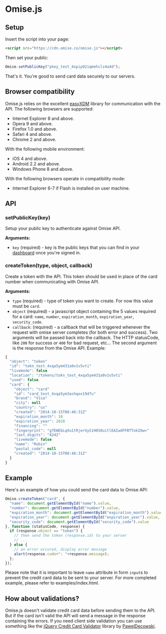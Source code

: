 # Omise.js

## Setup

Insert the script into your page:

```html
<script src="https://cdn.omise.co/omise.js"></script>
```

Then set your public:

```js
Omise.setPublicKey("pkey_test_4xpip92iqmehclz4a4d");
```

That's it. You're good to send card data securely to our servers.

## Browser compatibility

Omise.js relies on the excellent [easyXDM](https://github.com/oyvindkinsey/easyXDM) library for communication with the API. The following browsers are supported:

* Internet Explorer 8 and above.
* Opera 9 and above.
* Firefox 1.0 and above.
* Safari 4 and above.
* Chrome 2 and above.

With the following mobile environment:

* iOS 4 and above.
* Android 2.2 and above.
* Windows Phone 8 and above.

With the following browsers operate in compatibility mode:

* Internet Explorer 6-7 if Flash is installed on user machine.

## API

### setPublicKey(key)

Setup your public key to authenticate against Omise API.

**Arguments:**

* `key` (required) - key is the public keys that you can find in your [dashboard](https://dashboard.omise.co) once you're signed in.

### createToken(type, object, callback)

Create a token with the API. This token should be used in place of the card number when communicating with Omise API.

**Arguments:**

* `type` (required) - type of token you want to create. For now this value must be `card`.
* `object` (required) - a javascript object containing the 5 values required for a card:  `name`, `number`, `expiration_month`, `expiration_year`, `security_code`.
* `callback`: (required) - a callback that will be triggered whenever the request with omise server completes (for both error and success). Two arguments will be passed back into the callback. The HTTP statusCode, like `200` for success or `400` for bad request, etc... The second argument is the response from the Omise API. Example:

```js
{
  "object": "token"
  "id": "tokn_test_4xqa5ym431a9v1v5vti"
  "livemode": false
  "location": "/tokens/tokn_test_4xqa5ym431a9v1v5vti"
  "used": false
  "card": {
    "object": "card"
    "id": "card_test_4xqa5ym3ashqox19d7u"
    "brand": "Visa"
    "city": null
    "country": "us"
    "created": "2014-10-15T08:46:31Z"
    "expiration_month": 10
    "expiration_year": 2028
    "financing": ""
    "fingerprint": "gfEWEbLqXu1tRjerGyS1H0S0uitlEAIwdFFBTTokIOw="
    "last_digits": "4242"
    "livemode": false
    "name": "Robin"
    "postal_code": null
    "created": "2014-10-15T08:46:31Z"
  }
}
```

## Example

Here's an example of how you could send the card data to Omise API:

```js
Omise.createToken("card", {
  "name": document.getElementById("name").value,
  "number": document.getElementById("number").value,
  "expiration_month": document.getElementById("expiration_month").value,
  "expiration_year": document.getElementById("expiration_year").value,
  "security_code": document.getElementById("security_code").value
}, function (statusCode, response) {
  if (response.object == "token") {
    // then send the token (response.id) to your server
    // ...
  } else {
    // an error occured, display error message
    alert(response.code+": "+response.message);
  };
});
```

Please note that it is important to leave `name` attribute in form `input`s to prevent the credit card data to be sent to your server. For more completed example, please refer to examples/index.html.

## How about validations?

Omise.js doesn't validate credit card data before sending them to the API. But if the card isn't valid the API will send a message in the response containing the errors. If you need client side validation you can use something like the [jQuery Credit Card Validator](http://jquerycreditcardvalidator.com) library by [PawelDecowski](https://github.com/PawelDecowski).
